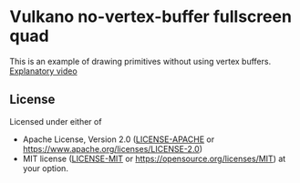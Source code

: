 # Vulkano no-vertex-buffer fullscreen quad
This is an example of drawing primitives without using vertex buffers.  
[Explanatory video](https://youtu.be/d3YXnQubC1A)
## License
Licensed under either of
 * Apache License, Version 2.0 ([LICENSE-APACHE](LICENSE-APACHE) or https://www.apache.org/licenses/LICENSE-2.0)
 * MIT license ([LICENSE-MIT](LICENSE-MIT) or https://opensource.org/licenses/MIT)
at your option.